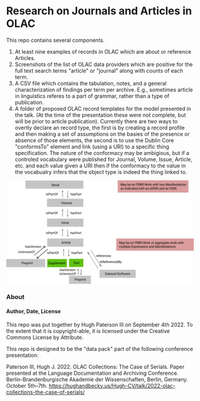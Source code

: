 # Research on Journals and Articles in OLAC

This repo contains several components.

1. At least nine examples of records in OLAC which are about or reference Articles.
2. Screenshots of the list of OLAC data providers which are positive for the full text search terms "article" or "journal" along with counts of each term.
3. A CSV file which contains the tabulation, notes, and a general characterization of findings per term per archive. E.g., sometimes article in linguistics referes to a part of grammar, rather than a type of publication.
4. A folder of proposed OLAC record templates for the model presented in the talk. (At the time of the presentation these were not complete, but will be prior to article publication). Currently there are two ways to overtly declare an record type, the first is by creating a record profile and then making a set of assumptions on the basies of the presence or absence of those elements, the second is to use the Dublin Core "conformsTo" element and link (using a URI) to a specific thing specification. The nature of the conformacy may be ambigious, but if a controled vocabulary were published for Journal, Volume, Issue, Article, etc. and each value given a URI then if the conformacy to the value in the vocabualry infers that the object type is indeed the thing linked to.

![](/DC-Model-For-Serials.png)

### About

#### Author, Date, License

This repo was put together by Hugh Paterson III on September 4th 2022. To the extent that it is copyright-able, it is licensed under the Creative Commons License by Attribute.

This repo is designed to be the "data pack" part of the following conference presentation:

Paterson III, Hugh J. 2022. OLAC Collections: The Case of Serials. Paper presented at the Language Documentation and Archiving Conference. Berlin-Brandenburgische Akademie der Wissenschaften, Berlin, Germany. October 5th–7th. https://hughandbecky.us/Hugh-CV/talk/2022-olac-collections-the-case-of-serials/
